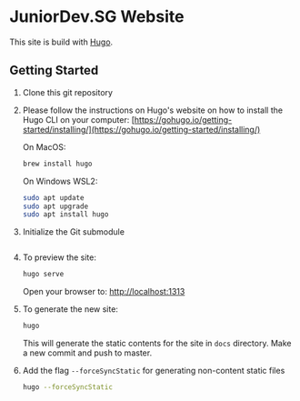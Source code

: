 # JuniorDev.SG Website

This site is build with [Hugo](https://gohugo.io).

## Getting Started

1. Clone this git repository

2. Please follow the instructions on Hugo's website on how to install the Hugo CLI on your computer: [https://gohugo.io/getting-started/installing/](https://gohugo.io/getting-started/installing/)

	On MacOS:

    ```bash
    brew install hugo
    ```
   
	On Windows WSL2:

    ```bash
   sudo apt update 
   sudo apt upgrade
   sudo apt install hugo
    ```

4. Initialize the Git submodule

    ```bash    git submodule update --init --remote
    ```

5. To preview the site:

    ```bash
    hugo serve
    ```

    Open your browser to: [http://localhost:1313](http://localhost:1313)

6. To generate the new site:

    ```bash
    hugo
    ```

    This will generate the static contents for the site in `docs` directory. Make a new commit and push to master.


6. Add the flag `--forceSyncStatic` for generating non-content static files

	```bash
	hugo --forceSyncStatic
	```

